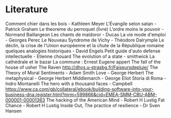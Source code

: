 # Literature

Comment chier dans les bois - Kathleen Meyer
L'Évangile selon satan - Patrick Graham
Le theoreme du perroquet (livre)
L’ordre moins le pouvoir - Normand Baillargeon
Les chants de maldoror - Ducas
La vie mode d'emploi - Georges Perec
Le Nouveau Syndrome de Vichy - Théodore Dalrymple
Le déclin, la crise de l'Union européenne et la chute de la République romaine quelques analogies historiques - David Engels
Petit guide d'auto defense intellectuelle - Etienne chouard
The evolution of a state - smithwick
La cathédrale et le bazar
La commune : Ernest Eugene appert
The fall of the house of usher
The Raven
http://dhvs.u-strasbg.fr/Faiseursdepluie/
The Theory of Moral Sentiments - Adam Smith
Love - George Herbert
The metaphysical - George Herbert
Middlemarch - George Eliot
Storia di Roma - Indro Montanelli
The hero with a thousand faces - Campbell
https://www.ca.com/gb/collateral/ebook/building-software-into-your-business-dna.register.html?mrm=599866&cid=EMEA-SMM-CBU-ABM-000001-00001363
The hacking of the American Mind - Robert H Lustig
Fat Chance - Robert H Lustig
Inside Out, The practice of resilience - Dr Sven Hansen 